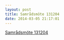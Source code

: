 ```yaml
---
layout: post
title: Samrådsmöte 131204
date: 2014-03-05 21:17:01
---
```


<a href="/assets/2014/03/Samrådsmöte-131204.doc">Samrådsmöte 131204</a>